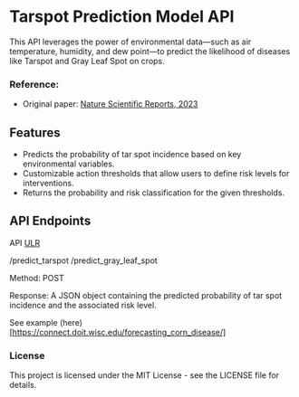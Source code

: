 # **Tarspot Prediction Model API**

This API leverages the power of environmental data—such as air temperature, humidity, and dew point—to predict the likelihood of diseases like Tarspot and Gray Leaf Spot on crops. 


### Reference:
- Original paper: [Nature Scientific Reports, 2023](https://www.nature.com/articles/s41598-023-44338-6)


## Features

- Predicts the probability of tar spot incidence based on key environmental variables.
- Customizable action thresholds that allow users to define risk levels for interventions.
- Returns the probability and risk classification for the given thresholds.


## API Endpoints
API [ULR](https://connect.doit.wisc.edu/forecasting_corn_disease/)

/predict_tarspot
/predict_gray_leaf_spot


Method: POST


Response: A JSON object containing the predicted probability of tar spot incidence and the associated risk level.

See example (here)[https://connect.doit.wisc.edu/forecasting_corn_disease/]


### License

This project is licensed under the MIT License - see the LICENSE file for details.
